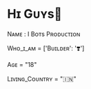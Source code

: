 # Hɪ Gᴜʏs👋
Nᴀᴍᴇ : I Bᴏᴛs Pʀᴏᴅᴜᴄᴛɪᴏɴ

Wʜᴏ_ɪ_ᴀᴍ = ['Bᴜɪʟᴅᴇʀ':  '❣️']

Aɢᴇ = "18"

Lɪᴠɪɴɢ_Cᴏᴜɴᴛʀʏ = "🇮🇳"
